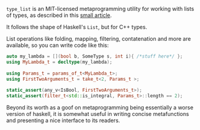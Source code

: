 `type_list` is an MIT-licensed metaprogramming utility for working with lists of types, as described in this [small article](https://clementpirelli.wordpress.com/2022/10/15/lists-of-types-in-c/).

It follows the shape of Haskell's `List`, but for C++ types. 

List operations like folding, mapping, filtering, contatenation and more are available, so you can write code like this:

```cpp
auto my_lambda = [](bool b, SomeType s, int i){ /*stuff here*/ };
using MyLambda_t = decltype(my_lambda);
 
using Params_t = params_of_t<MyLambda_t>;
using FirstTwoArguments_t = take_t<2, Params_t >;
 
static_assert(any_v<IsBool, FirstTwoArguments_t>);
static_assert(filter_t<std::is_integral, Params_t>::length == 2);
```

Beyond its worth as a goof on metaprogramming being essentially a worse version of haskell, it is somewhat useful in writing concise metafunctions and presenting a nice interface to its readers.
